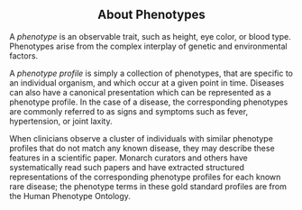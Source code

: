 <div class="container-fluid monarch-view about-phenotypes">

## About Phenotypes

A *phenotype* is an observable trait, such as height, eye color, or blood type. Phenotypes arise from the complex interplay of genetic and environmental factors.

A *phenotype profile* is simply a collection of phenotypes, that are specific to an individual organism, and which occur at a given point in time. Diseases can also have a canonical presentation which can be represented as a phenotype profile. In the case of a disease, the corresponding phenotypes are commonly referred to as signs and symptoms such as fever, hypertension, or joint laxity.
 
When clinicians observe a cluster of individuals with similar phenotype profiles that do not match any known disease, they may describe these features in a scientific paper. 
Monarch curators and others have systematically read such papers and have extracted structured representations of the corresponding phenotype profiles for each known rare disease; the phenotype terms in these gold standard profiles are from the Human Phenotype Ontology.
</div>

<script>
export default {
  name: 'AboutPhenotypes',
  components: {
  },
};
</script>

<style lang="scss">
@import "~@/style/variables";

.container-fluid.monarch-view.about-phenotypes {
  h1, h2, h3, h4, h5, h6 {
    clear:both;
  }
  
  h2 {
    text-align: center;
  }

}

</style>